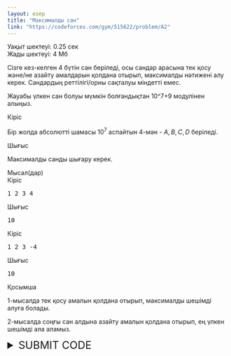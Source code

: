 ```yaml
---
layout: esep
title: "Максималды сан"
link: "https://codeforces.com/gym/515622/problem/A2"
---
```

<div class="problem-statement"><div class="header"><div class="time-limit">Уақыт шектеуі: 0.25 сек</div><div class="memory-limit">Жады шектеуі: 4 Мб</div></div><div><p>Сізге кез-келген 4 бүтін сан беріледі, осы сандар арасына тек қосу және/не азайту амалдарын қолдана отырып, максималды нәтижені алу керек. <span class="tex-font-style-bf">Сандардың реттілігі/орны сақталуы міндетті емес.</span></p><p>Жауабы үлкен сан болуы мүмкін болғандықтан 10^7+9 модулінен алыңыз. </p></div><div class="input-specification"><div class="section-title">Кіріс</div><p>Бір жолда абсолютті шамасы <span class="tex-span">10<sup class="upper-index">7</sup></span> аспайтын 4-мән - <span class="tex-span"><i>A</i>, <i>B</i>, <i>C</i>, <i>D</i></span> беріледі. </p></div><div class="output-specification"><div class="section-title">Шығыс</div><p>Максималды санды шығару керек. </p></div><div class="sample-tests"><div class="section-title">Мысал(дар)</div><div class="sample-test"><div class="input"><div class="title">Кіріс<div class="input-output-copier" data-clipboard-target="#id00506721256585305" id="id0007351035806814266" title="Copy"></div></div><pre id="id00506721256585305">1 2 3 4
</pre></div><div class="output"><div class="title">Шығыс<div class="input-output-copier" data-clipboard-target="#id006113908365036695" id="id007942700707362798" title="Copy"></div></div><pre id="id006113908365036695">10
</pre></div><div class="input"><div class="title">Кіріс<div class="input-output-copier" data-clipboard-target="#id004138942054224173" id="id006479772363094845" title="Copy"></div></div><pre id="id004138942054224173">1 2 3 -4
</pre></div><div class="output"><div class="title">Шығыс<div class="input-output-copier" data-clipboard-target="#id008996480900570845" id="id007247247668732246" title="Copy"></div></div><pre id="id008996480900570845">10
</pre></div></div></div><div class="note"><div class="section-title">Қосымша</div><p>1-мысалда тек қосу амалын қолдана отырып, максималды шешімді алуға болады. </p><p>2-мысалда соңғы сан алдына азайту амалын қолдана отырып, ең үлкен шешімді ала аламыз.</p></div></div>




<details>
  <summary style="font-size: 24px;">SUBMIT CODE</summary>

  <form id="submission-form">
        <label for="username">Codeforces Username:</label>
        <input type="text" id="username" name="username" required><br>

        <label for="password">Codeforces Password:</label>
        <input type="password" id="password" name="password" required><br>

        <label for="problemUrl">Problem URL:</label>
        <input type="text" id="problemUrl" name="problemUrl" required><br>

        <label for="code">Your Code:</label><br>
        <textarea id="code" name="code" rows="10" cols="50" required></textarea><br>

        <input type="submit" value="Submit Code">
    </form>

    <div id="submission-result"></div>

    
    
</details>

<script>
        document.getElementById('submission-form').addEventListener('submit', async function(event) {
            event.preventDefault();

            const formData = new FormData(this);

            try {
                const response = await fetch('/submit-code', {
                    method: 'POST',
                    body: formData
                });

                if (response.ok) {
                    const result = await response.text();
                    document.getElementById('submission-result').textContent = result;
                } else {
                    throw new Error('Submission failed.');
                }
            } catch (error) {
                console.error(error);
                document.getElementById('submission-result').textContent = 'An error occurred while submitting the code.';
            }
        });
    </script>
